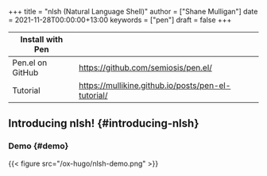 +++
title = "nlsh (Natural Language Shell)"
author = ["Shane Mulligan"]
date = 2021-11-28T00:00:00+13:00
keywords = ["pen"]
draft = false
+++

| Install with Pen |                                                      |
|------------------|------------------------------------------------------|
| Pen.el on GitHub | <https://github.com/semiosis/pen.el/>                |
| Tutorial         | <https://mullikine.github.io/posts/pen-el-tutorial/> |


## Introducing nlsh! {#introducing-nlsh}


### Demo {#demo}

<!-- Play on asciinema.com -->
<!-- <a title="asciinema recording" href="https://asciinema.org/a/TlSZoI9sBFmVVt0PlFm4o6gYQ" target="_blank"><img alt="asciinema recording" src="https://asciinema.org/a/TlSZoI9sBFmVVt0PlFm4o6gYQ.svg" /></a> -->
<!-- Play on the blog -->
<script src="https://asciinema.org/a/TlSZoI9sBFmVVt0PlFm4o6gYQ.js" id="asciicast-TlSZoI9sBFmVVt0PlFm4o6gYQ" async></script>

{{< figure src="/ox-hugo/nlsh-demo.png" >}}